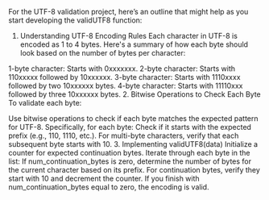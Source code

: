 For the UTF-8 validation project, here’s an outline that might help as you start developing the validUTF8 function:

1. Understanding UTF-8 Encoding Rules
Each character in UTF-8 is encoded as 1 to 4 bytes. Here's a summary of how each byte should look based on the number of bytes per character:

1-byte character: Starts with 0xxxxxxx.
2-byte character: Starts with 110xxxxx followed by 10xxxxxx.
3-byte character: Starts with 1110xxxx followed by two 10xxxxxx bytes.
4-byte character: Starts with 11110xxx followed by three 10xxxxxx bytes.
2. Bitwise Operations to Check Each Byte
To validate each byte:

Use bitwise operations to check if each byte matches the expected pattern for UTF-8.
Specifically, for each byte:
Check if it starts with the expected prefix (e.g., 110, 1110, etc.).
For multi-byte characters, verify that each subsequent byte starts with 10.
3. Implementing validUTF8(data)
Initialize a counter for expected continuation bytes.
Iterate through each byte in the list:
If num_continuation_bytes is zero, determine the number of bytes for the current character based on its prefix.
For continuation bytes, verify they start with 10 and decrement the counter.
If you finish with num_continuation_bytes equal to zero, the encoding is valid.
